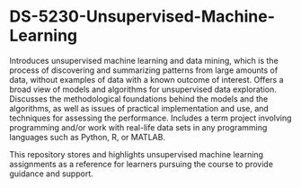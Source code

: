 # DS-5230-Unsupervised-Machine-Learning

Introduces unsupervised machine learning and data mining, which is the process of discovering and summarizing patterns from large amounts of data, without examples of data with a known outcome of interest. Offers a broad view of models and algorithms for unsupervised data exploration. Discusses the methodological foundations behind the models and the algorithms, as well as issues of practical implementation and use, and techniques for assessing the performance. Includes a term project involving programming and/or work with real-life data sets in any programming languages such as Python, R, or MATLAB.

This repository stores and highlights unsupervised machine learning assignments as a reference for learners pursuing the course to provide guidance and support.
